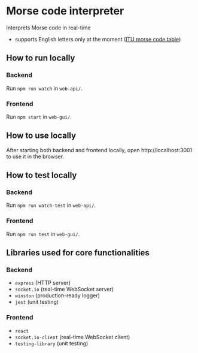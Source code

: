 # Morse code interpreter

Interprets Morse code in real-time

- supports English letters only at the moment ([ITU morse code table](http://www.mdarc.org/_/rsrc/1519670493939/resources/operating-aids/morse-code/Morse%20Code06.jpg?height=279&width=400))

## How to run locally

### Backend

Run `npm run watch` in `web-api/`.

### Frontend

Run `npm start` in `web-gui/`.

## How to use locally

After starting both backend and frontend locally, open http://localhost:3001 to use it in the browser.

## How to test locally

### Backend

Run `npm run watch-test` in `web-api/`.

### Frontend

Run `npm run test` in `web-gui/`.

## Libraries used for core functionalities

### Backend

- `express` (HTTP server)
- `socket.io` (real-time WebSocket server)
- `winston` (production-ready logger)
- `jest` (unit testing)

### Frontend

- `react`
- `socket.io-client` (real-time WebSocket client)
- `testing-library` (unit testing)
